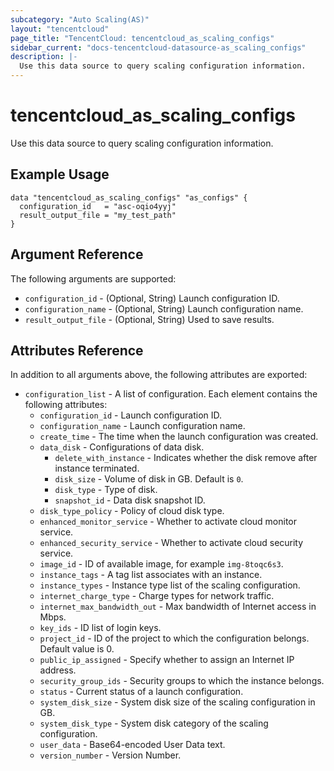 ```yaml
---
subcategory: "Auto Scaling(AS)"
layout: "tencentcloud"
page_title: "TencentCloud: tencentcloud_as_scaling_configs"
sidebar_current: "docs-tencentcloud-datasource-as_scaling_configs"
description: |-
  Use this data source to query scaling configuration information.
---
```


# tencentcloud_as_scaling_configs

Use this data source to query scaling configuration information.

## Example Usage

```hcl
data "tencentcloud_as_scaling_configs" "as_configs" {
  configuration_id   = "asc-oqio4yyj"
  result_output_file = "my_test_path"
}
```

## Argument Reference

The following arguments are supported:

* `configuration_id` - (Optional, String) Launch configuration ID.
* `configuration_name` - (Optional, String) Launch configuration name.
* `result_output_file` - (Optional, String) Used to save results.

## Attributes Reference

In addition to all arguments above, the following attributes are exported:

* `configuration_list` - A list of configuration. Each element contains the following attributes:
  * `configuration_id` - Launch configuration ID.
  * `configuration_name` - Launch configuration name.
  * `create_time` - The time when the launch configuration was created.
  * `data_disk` - Configurations of data disk.
    * `delete_with_instance` - Indicates whether the disk remove after instance terminated.
    * `disk_size` - Volume of disk in GB. Default is `0`.
    * `disk_type` - Type of disk.
    * `snapshot_id` - Data disk snapshot ID.
  * `disk_type_policy` - Policy of cloud disk type.
  * `enhanced_monitor_service` - Whether to activate cloud monitor service.
  * `enhanced_security_service` - Whether to activate cloud security service.
  * `image_id` - ID of available image, for example `img-8toqc6s3`.
  * `instance_tags` - A tag list associates with an instance.
  * `instance_types` - Instance type list of the scaling configuration.
  * `internet_charge_type` - Charge types for network traffic.
  * `internet_max_bandwidth_out` - Max bandwidth of Internet access in Mbps.
  * `key_ids` - ID list of login keys.
  * `project_id` - ID of the project to which the configuration belongs. Default value is 0.
  * `public_ip_assigned` - Specify whether to assign an Internet IP address.
  * `security_group_ids` - Security groups to which the instance belongs.
  * `status` - Current status of a launch configuration.
  * `system_disk_size` - System disk size of the scaling configuration in GB.
  * `system_disk_type` - System disk category of the scaling configuration.
  * `user_data` - Base64-encoded User Data text.
  * `version_number` - Version Number.


